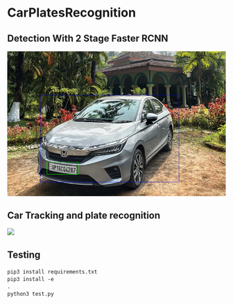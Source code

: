 # CarPlatesRecognition

## Detection With 2 Stage Faster RCNN
<img src="images/car.png">

## Car Tracking and plate recognition
<img src="images/car.gif">


## Testing
<code>pip3 install requirements.txt</code> <br>
<code>pip3 install -e .</code> <br>
<code>python3 test.py</code>

